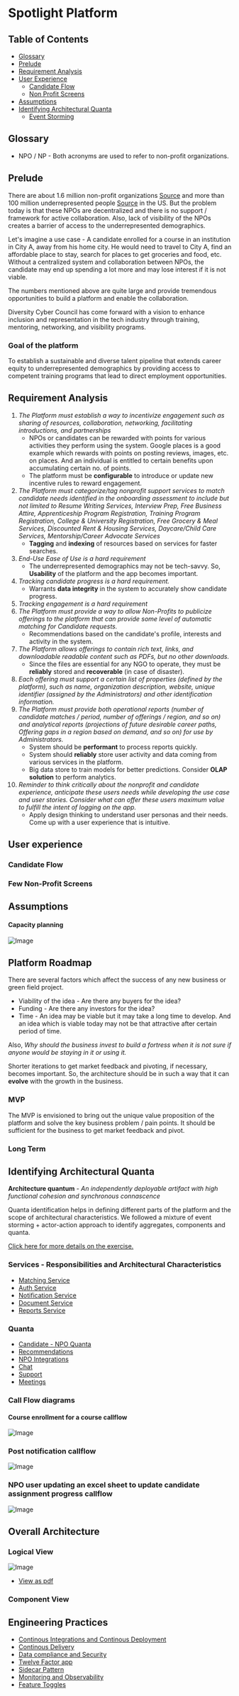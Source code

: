 # Spotlight Platform

## Table of Contents
* [Glossary](#glossary)  
* [Prelude](#prelude)  
* [Requirement Analysis](#requirement-analysis)
* [User Experience](#user-experience)  
  * [Candidate Flow](#candidate-flow)
  * [Non Profit Screens](#non-profit-flow)
* [Assumptions](#assumptions)
* [Identifying Architectural Quanta](#identifying-architectural-quanta)
  * [Event Storming](#event-storming)

<a name="glossary"></a>
## Glossary
* NPO / NP - Both acronyms are used to refer to non-profit organizations.

<a name="prelude"></a>
## Prelude
There are about 1.6 million non-profit organizations [Source](https://independentsector.org/about/the-charitable-sector/) and more than 100 million underrepresented people [Source](https://www.governing.com/archive/gov-nonprofits.html) in the US. But the problem today is that these NPOs are decentralized and there is no support / framework for active collaboration. Also, lack of visibility of the NPOs creates a barrier of access to the underrepresented demographics. 

Let's imagine a use case - A candidate enrolled for a course in an institution in City A, away from his home city. He would need to travel to City A, find an affordable place to stay, search for places to get groceries and food, etc. Without a centralized system and collaboration between NPOs, the candidate may end up spending a lot more and may lose interest if it is not viable.

The numbers mentioned above are quite large and provide tremendous opportunities to build a platform and enable the collaboration.

Diversity Cyber Council has come forward with a vision to enhance inclusion and representation in the tech industry through training, mentoring, networking, and visibility programs.

### Goal of the platform
To establish a sustainable and diverse talent pipeline that extends career equity to underrepresented demographics by providing access to competent training programs that lead to direct employment opportunities.


<a name="requirement-analysis"></a>
## Requirement Analysis
1. *The Platform must establish a way to incentivize engagement such as sharing of resources, collaboration, networking, facilitating introductions, and partnerships*
   * NPOs or candidates can be rewarded with points for various activities they perform using the system. Google places is a good example which rewards with points on posting reviews, images, etc. on places. And an individual is entitled to certain benefits upon accumulating certain no. of points.                                         
   * The platform must be **configurable** to introduce or update new incentive rules to reward engagement.
2. *The Platform must categorize/tag nonprofit support services to match candidate needs identified in the onboarding assessment to include but not limited to Resume Writing Services, Interview Prep, Free Business Attire, Apprenticeship Program Registration, Training Program Registration, College & University Registration, Free Grocery & Meal Services, Discounted Rent & Housing Services, Daycare/Child Care Services, Mentorship/Career Advocate Services*
   * **Tagging** and **indexing** of resources based on services for faster searches.		
3. *End-Use Ease of Use is a hard requirement*
   * The underrepresented demographics may not be tech-savvy. So, **Usability** of the platform and the app becomes important.
4. *Tracking candidate progress is a hard requirement.*
   * Warrants **data integrity** in the system to accurately show candidate progress.
5. *Tracking engagement is a hard requirement*
6. *The Platform must provide a way to allow Non-Profits to publicize offerings to the platform that can provide some level of automatic matching for Candidate requests.*
   * Recommendations based on the candidate's profile, interests and activity in the system.
7. *The Platform allows offerings to contain rich text, links, and downloadable readable content such as PDFs, but no other downloads.*
   * Since the files are essential for any NGO to operate, they must be **reliably** stored and **recoverable** (in case of disaster).
8. *Each offering must support a certain list of properties (defined by the platform), such as name, organization description, website, unique identifier (assigned by the Administrators) and other identification information.*
9.  *The Platform must provide both operational reports (number of candidate matches / period, number of offerings / region, and so on) and analytical reports (projections of future desirable career paths, Offering gaps in a region based on demand, and so on) for use by Administrators.*
    * System should be **performant** to process reports quickly.
    * System should **reliably** store user activity and data coming from various services in the platform.
    * Big data store to train models for better predictions. Consider **OLAP solution** to perform analytics.
10. *Reminder to think critically about the nonprofit and candidate experience, anticipate these users needs while developing the use case and user stories. Consider what can offer these users maximum value to fulfill the intent of logging on the app.*
    *  Apply design thinking to understand user personas and their needs. Come up with a user experience that is intuitive.


<a name="user-experience"></a>
## User experience

<a name="golden-path"></a>
### Candidate Flow

<a name="non-profit-flow"></a>
### Few Non-Profit Screens

<a name="assumptions"></a>
## Assumptions
#### Capacity planning
![Image](images/capacity-planning.jpg)


<a name="platform-roadmap"></a>
## Platform Roadmap
There are several factors which affect the success of any new business or green field project.
* Viability of the idea - Are there any buyers for the idea?
* Funding - Are there any investors for the idea? 
* Time - An idea may be viable but it may take a long time to develop. And an idea which is viable today may not be that attractive after certain period of time.

Also, _Why should the business invest to build a fortress when it is not sure if anyone would be staying in it or using it._


Shorter iterations to get market feedback and pivoting, if necessary, becomes important. So, the architecture should be in such a way that it can **evolve** with the growth in the business.

### MVP
The MVP is envisioned to bring out the unique value proposition of the platform and solve the key business problem / pain points. It should be sufficient for the business to get market feedback and pivot.


### Long Term

<a name="identifying-architectural-quanta"></a>
## Identifying Architectural Quanta
**Architecture quantum** - *An independently deployable artifact with high functional cohesion and synchronous connascence*

Quanta identification helps in defining different parts of the platform and the scope of architectural characteristics. We followed a mixture of event storming + actor-action approach to identify aggregates, components and quanta.

[Click here for more details on the exercise.](./architectural-quanta/quanta-identification.md)

<a name="services"></a>
### Services - Responsibilities and Architectural Characteristics
* [Matching Service](./architectural-quanta/matching-service.md)
* [Auth Service](./architectural-quanta/auth-service.md)
* [Notification Service](./architectural-quanta/notification-service.md)
* [Document Service](./architectural-quanta/document-service.md)
* [Reports Service](./architectural-quanta/reports-service.md)

<a name="quanta"></a>
### Quanta
* [Candidate - NPO Quanta](./quanta/candidate-npo.md)
* [Recommendations](./architectural-quanta/auth-service.md)
* [NPO Integrations](./quanta/npo-integration.md)
* [Chat](./architectural-quanta/document-service.md)
* [Support](./architectural-quanta/support-service.md)
* [Meetings](./architectural-quanta/meetings-service.md)

### Call Flow diagrams
#### Course enrollment for a course callflow
![Image](diagrams/call-flows/call-flow-course-enrollment.jpg)

### Post notification callflow
![Image](diagrams/call-flows/call-flow-post-notification.jpg)

### NPO user updating an excel sheet to update candidate assignment progress callflow
![Image](diagrams/call-flows/call-flow-candidate-assignment-progress.jpg)

<a name="architectural-style"></a>
## Overall Architecture


<a name="logical-view"></a>
### Logical View
![Image](./diagrams/Logical-Architecture.jpg)
* [View as pdf](./diagrams/Logical-Architecture.pdf)

<a name="component-view"></a>
### Component View

<a name="engineering-practices"></a>
## Engineering Practices

* [Continous Integrations and Continous Deployment ](./engineering-practices/CI-CD.md)
* [Continous Delivery](./engineering-practices/Continous-Delivery.md)
* [Data compliance and Security](./engineering-practices/Data-compliance-security.md)
* [Twelve Factor app](./engineering-practices/twelve-factor.md)
* [Sidecar Pattern](./engineering-practices/sidecar-pattern.md)
* [Monitoring and Observability](./engineering-practices/Monitoring.md)
* [Feature Toggles](./engineering-practices/Feature-Toggles.md)